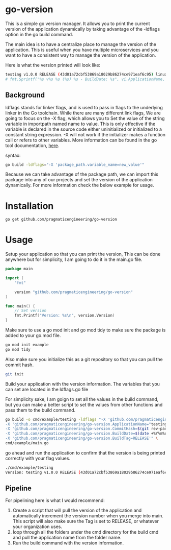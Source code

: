 # go-version
This is a simple go version manager. It allows you to print the current version of the application dynamically by taking advantage of the -ldflags option in the go build command.

The main idea is to have a centralize place to manage the version of the application. This is useful when you have multiple microservices and you want to have a consistent way to manage the version of the application.

Here is what the version printed will look like:
```bash
testing v1.0.0 RELEASE (43d01a72cbf53869a18029b86274ce971eaf6c95) linux/amd64 - BuildDate: 20240410015203
# fmt.Sprintf("%s v%s %s (%s) %s - BuildDate: %s", vi.ApplicationName, vi.BuildVersion, vi.BuildTag, vi.CommitHash, GetTarget(), vi.BuildDate)
```

## Background
ldflags stands for linker flags, and is used to pass in flags to the underlying linker in the Go toolchain.
While there are many different link flags, We are going to focus on the -X flag, which allows you to Set the value of the string variable in importpath named name to value. This is only effective if the variable is declared in the source code either uninitialized or initialized to a constant string expression. -X will not work if the initializer makes a function call or refers to other variables. More information can be found in the go tool documentation, [here](https://golang.org/cmd/link/).

syntax: 
```bash
go build -ldflags="-X 'package_path.variable_name=new_value'"
```

Because we can take advantage of the package path, we can import this package into any of our projects and set the version of the application dynamically. For more information check the below example for usage. 

# Installation 
```bash
go get github.com/pragmaticengineering/go-version
```

# Usage
Setup your application so that you can print the version, This can be done anywhere but for simplicity, I am going to do it in the main.go file.
```go
package main

import (
	"fmt"

	version "github.com/pragmaticengineering/go-version"
)

func main() {
	// Set version
	fmt.Printf("Version: %s\n", version.Version)
}
```
Make sure to use a go mod init and go mod tidy to make sure the package is added to your go.mod file.

```bash
go mod init example
go mod tidy
```

Also make sure you initialize this as a git repository so that you can pull the commit hash.

```bash
git init
```

Build your application with the version information.
The variables that you can set are located in the ldflags.go file

For simplicity sake, I am goign to set all the values in the build command, but you can make a better script to set the values from other functions and pass them to the build command.

```bash
go build -o cmd/example/testing -ldflags "-X 'github.com/pragmaticengineering/go-version.BuildVersion=1.0.0' \
-X 'github.com/pragmaticengineering/go-version.ApplicationName="testing"' \
-X 'github.com/pragmaticengineering/go-version.CommitHash=$(git rev-parse HEAD)' \
-X 'github.com/pragmaticengineering/go-version.BuildDate=$(date +%Y%m%d%H%M%S)' \
-X 'github.com/pragmaticengineering/go-version.BuildTag=RELEASE'" \
cmd/example/main.go
```

go ahead and run the application to confirm that the version is being printed correctly with your flag values.
```bash 
./cmd/example/testing
Version: testing v1.0.0 RELEASE (43d01a72cbf53869a18029b86274ce971eaf6c95) linux/amd64 - BuildDate: 20240410015203
```

## Pipeline
For pipelining here is what I would recommend:
1. Create a script that will pull the version of the application and automatically increment the version number when you merge into main. This script will also make sure the Tag is set to RELEASE, or whatever your organization uses.
2. loop through all the folders under the cmd directory for the build cmd and pull the application name from the folder name.
3. Run the build command with the version information.
